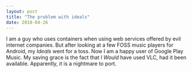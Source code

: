 ```yaml
---
layout: post
title: "The problem with ideals"
date: 2018-04-26
---
```

I am a guy who uses containers when using web services offered by evil internet companies. But after looking at a few FOSS music players for Android, my *Ideals* went for a toss. Now I am a happy user of Google Play Music. My saving grace is the fact that I *Would* have used VLC, had it been available. Apparently, it is a nightmare to port. 


